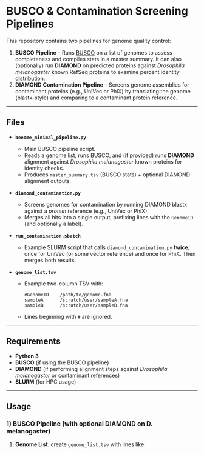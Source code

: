 # BUSCO & Contamination Screening Pipelines

This repository contains two pipelines for genome quality control:

1. **BUSCO Pipeline** – Runs [BUSCO](https://busco.ezlab.org/) on a list of genomes to assess completeness and compiles stats in a master summary. It can also (optionally) run **DIAMOND** on predicted proteins against _Drosophila melanogaster_ known RefSeq proteins to examine percent identity distribution.
2. **DIAMOND Contamination Pipeline** – Screens genome assemblies for contaminant proteins (e.g., UniVec or PhiX) by translating the genome (blastx-style) and comparing to a contaminant protein reference.

---

## Files

- **`beeome_minimal_pipeline.py`**  
  - Main BUSCO pipeline script.
  - Reads a genome list, runs BUSCO, and (if provided) runs **DIAMOND** alignment against _Drosophila melanogaster_ known proteins for identity checks.
  - Produces `master_summary.tsv` (BUSCO stats) + optional DIAMOND alignment outputs.

- **`diamond_contamination.py`**  
  - Screens genomes for contamination by running DIAMOND blastx against a *protein* reference (e.g., UniVec or PhiX).
  - Merges all hits into a single output, prefixing lines with the `GenomeID` (and optionally a label).

- **`run_contamination.sbatch`**  
  - Example SLURM script that calls `diamond_contamination.py` **twice**, once for UniVec (or some vector reference) and once for PhiX. Then merges both results.

- **`genome_list.tsv`**  
  - Example two-column TSV with:
    ```
    #GenomeID    /path/to/genome.fna
    sampleA      /scratch/user/sampleA.fna
    sampleB      /scratch/user/sampleB.fna
    ```
  - Lines beginning with `#` are ignored.

---

## Requirements

- **Python 3**  
- **BUSCO** (if using the BUSCO pipeline)  
- **DIAMOND** (if performing alignment steps against _Drosophila melanogaster_ or contaminant references)  
- **SLURM** (for HPC usage)

---

## Usage

### 1) BUSCO Pipeline (with optional DIAMOND on D. melanogaster)

1. **Genome List**: create `genome_list.tsv` with lines like:
